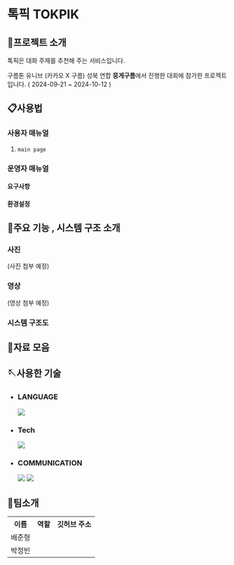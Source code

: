 # 톡픽 TOKPIK
## 👋프로젝트 소개
톡픽은 대화 주제를 추천해 주는 서비스입니다.

구름톤 유니브 (카카오 X 구름) 성북 연합 **뭉게구름**에서 진행한 대회에 참가한 프로젝트입니다. ( 2024-09-21 ~ 2024-10-12 )



## 📋사용법 
### 사용자 매뉴얼
1. `main page` 
### 운영자 매뉴얼
#### 요구사항
####  환경설정

## 📢주요 기능 , 시스템 구조 소개
### 사진
(사진 첨부 예정)
### 영상
(영상 첨부 예정)
### 시스템 구조도



## 📂자료 모음


## 🪡사용한 기술
* ### LANGUAGE
    <img src="https://img.shields.io/badge/typescript-3178C6?style=for-the-badge&logo=typescript&logoColor=white">

* ### Tech
  <img src="https://img.shields.io/badge/next.js-000000?style=for-the-badge&logo=next.js&logoColor=white">
 
* ### COMMUNICATION
  <img src="https://img.shields.io/badge/github-181717?style=for-the-badge&logo=github&logoColor=white">
  <img src="https://img.shields.io/badge/git-F05032?style=for-the-badge&logo=git&logoColor=white">

## 👯팀소개
<table>
  <tr>
    <th>이름</th>
    <th>역할</th>
    <th>깃허브 주소</th>
  </tr>
   <tr>
    <td>배준형</td>
    <td></td>
    <td></td>
  </tr>
  <tr>
    <td>박정빈</td>
    <td></td>
    <td></td>
  </tr>
 
</table>

